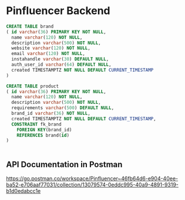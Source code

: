 
# Pinfluencer Backend

```sql
CREATE TABLE brand
( id varchar(36) PRIMARY KEY NOT NULL, 
  name varchar(120) NOT NULL, 
  description varchar(500) NOT NULL, 
  website varchar(120) NOT NULL, 
  email varchar(120) NOT NULL, 
  instahandle varchar(30) DEFAULT NULL, 
  auth_user_id varchar(64) DEFAULT NULL, 
  created TIMESTAMPTZ NOT NULL DEFAULT CURRENT_TIMESTAMP
) 

CREATE TABLE product
( id varchar(36) PRIMARY KEY NOT NULL, 
  name varchar(120) NOT NULL,
  description varchar(500) NOT NULL, 
  requirements varchar(500) DEFAULT NULL, 
  brand_id varchar(36) NOT NULL, 
  created TIMESTAMPTZ NOT NULL DEFAULT CURRENT_TIMESTAMP, 
  CONSTRAINT fk_brand
    FOREIGN KEY(brand_id) 
	REFERENCES brand(id)
)
 
```

## API Documentation in Postman

https://go.postman.co/workspace/Pinfluencer~46fb64d6-e904-40ee-ba52-e706aaf77031/collection/13079574-0eddc995-40a9-4891-9319-b1d0edabcc1e
